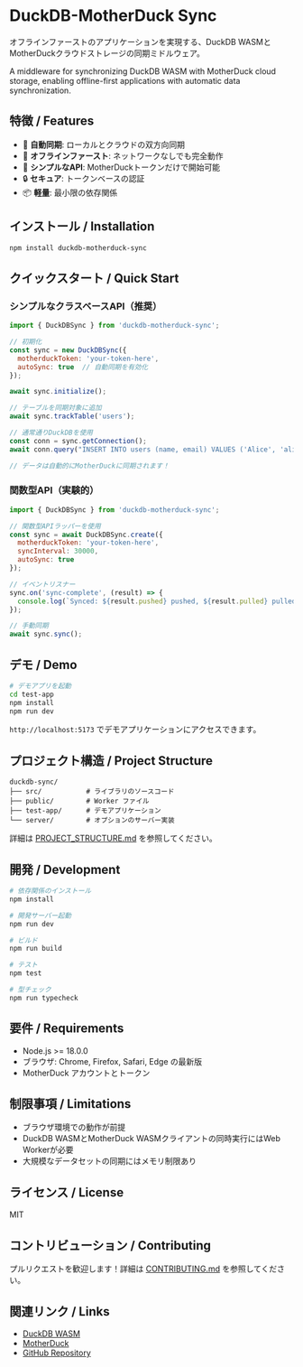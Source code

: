 # DuckDB-MotherDuck Sync

オフラインファーストのアプリケーションを実現する、DuckDB WASMとMotherDuckクラウドストレージの同期ミドルウェア。

A middleware for synchronizing DuckDB WASM with MotherDuck cloud storage, enabling offline-first applications with automatic data synchronization.

## 特徴 / Features

- 🔄 **自動同期**: ローカルとクラウドの双方向同期
- 📱 **オフラインファースト**: ネットワークなしでも完全動作
- 🚀 **シンプルなAPI**: MotherDuckトークンだけで開始可能
- 🔒 **セキュア**: トークンベースの認証
- 📦 **軽量**: 最小限の依存関係

## インストール / Installation

```bash
npm install duckdb-motherduck-sync
```

## クイックスタート / Quick Start

### シンプルなクラスベースAPI（推奨）

```javascript
import { DuckDBSync } from 'duckdb-motherduck-sync';

// 初期化
const sync = new DuckDBSync({
  motherduckToken: 'your-token-here',
  autoSync: true  // 自動同期を有効化
});

await sync.initialize();

// テーブルを同期対象に追加
await sync.trackTable('users');

// 通常通りDuckDBを使用
const conn = sync.getConnection();
await conn.query("INSERT INTO users (name, email) VALUES ('Alice', 'alice@example.com')");

// データは自動的にMotherDuckに同期されます！
```

### 関数型API（実験的）

```javascript
import { DuckDBSync } from 'duckdb-motherduck-sync';

// 関数型APIラッパーを使用
const sync = await DuckDBSync.create({
  motherduckToken: 'your-token-here',
  syncInterval: 30000,
  autoSync: true
});

// イベントリスナー
sync.on('sync-complete', (result) => {
  console.log(`Synced: ${result.pushed} pushed, ${result.pulled} pulled`);
});

// 手動同期
await sync.sync();
```

## デモ / Demo

```bash
# デモアプリを起動
cd test-app
npm install
npm run dev
```

`http://localhost:5173` でデモアプリケーションにアクセスできます。

## プロジェクト構造 / Project Structure

```text
duckdb-sync/
├── src/           # ライブラリのソースコード
├── public/        # Worker ファイル
├── test-app/      # デモアプリケーション
└── server/        # オプションのサーバー実装
```

詳細は [PROJECT_STRUCTURE.md](PROJECT_STRUCTURE.md) を参照してください。

## 開発 / Development

```bash
# 依存関係のインストール
npm install

# 開発サーバー起動
npm run dev

# ビルド
npm run build

# テスト
npm test

# 型チェック
npm run typecheck
```

## 要件 / Requirements

- Node.js >= 18.0.0
- ブラウザ: Chrome, Firefox, Safari, Edge の最新版
- MotherDuck アカウントとトークン

## 制限事項 / Limitations

- ブラウザ環境での動作が前提
- DuckDB WASMとMotherDuck WASMクライアントの同時実行にはWeb Workerが必要
- 大規模なデータセットの同期にはメモリ制限あり

## ライセンス / License

MIT

## コントリビューション / Contributing

プルリクエストを歓迎します！詳細は [CONTRIBUTING.md](CONTRIBUTING.md) を参照してください。

## 関連リンク / Links

- [DuckDB WASM](https://duckdb.org/docs/api/wasm/overview)
- [MotherDuck](https://motherduck.com/)
- [GitHub Repository](https://github.com/northprint/duckdb-motherduck-sync)

